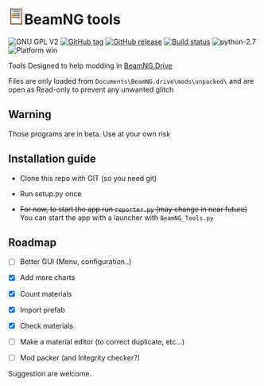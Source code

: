 # ![icon](https://raw.githubusercontent.com/50thomatoes50/BNG_tools/master/image/icon_32.png)BeamNG tools
![GNU GPL V2](https://img.shields.io/github/license/50thomatoes50/BNG_tools.svg "GNU GPL V2")
[![GitHub tag](https://img.shields.io/github/tag/50thomatoes50/BNG_tools.svg?maxAge=2592000)](https://github.com/50thomatoes50/BNG_tools/tags)
[![GitHub release](https://img.shields.io/github/release/50thomatoes50/BNG_tools.svg?maxAge=2592000)](https://github.com/50thomatoes50/BNG_tools/releases)
[![Build status](https://ci.appveyor.com/api/projects/status/hts6j8gd76v740vi?svg=true)](https://ci.appveyor.com/project/50thomatoes50/bng-tools)
![python-2.7](https://img.shields.io/badge/python-2.7-blue.svg "python 2.7")
![Platform win](https://img.shields.io/badge/platform-win%20-lightgrey.svg "Platform : win")

Tools Designed to help modding in [BeamNG.Drive](http://www.beamng.com)

Files are only loaded from `Documents\BeamNG.drive\mods\unpacked\` and are open as Read-only to prevent any unwanted glitch

## Warning

Those programs are in beta. Use at your own risk

## Installation guide
- Clone this repo with GIT (so you need git)

- Run setup.py once

- <s>For now, to start the app run `reporter.py` (may change in near future)</s> You can start the app with a launcher with `BeamNG_Tools.py`

## Roadmap
  - [ ] Better GUI (Menu, configuration..)
  - [x] Add more charts
  - [x] Count materials
  - [x] Import prefab
  - [x] Check materials
  - [ ] Make a material editor (to correct duplicate, etc...)
  - [ ] Mod packer (and Integrity checker?)


Suggestion are welcome.
